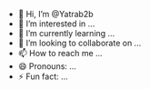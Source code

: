 - 👋 Hi, I’m @Yatrab2b
- 👀 I’m interested in ...
- 🌱 I’m currently learning ...
- 💞️ I’m looking to collaborate on ...
- 📫 How to reach me ...
- 😄 Pronouns: ...
- ⚡ Fun fact: ...

<!---
Yatrab2b/Yatrab2b is a ✨ special ✨ repository because its `README.md` (this file) appears on your GitHub profile.
You can click the Preview link to take a look at your changes.
--->
